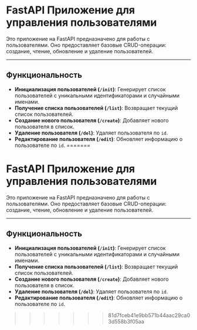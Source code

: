 # FastAPI Приложение для управления пользователями

Это приложение на FastAPI предназначено для работы с пользователями. Оно предоставляет базовые CRUD-операции: создание, чтение, обновление и удаление пользователей.

---

## Функциональность

- **Инициализация пользователей (`/init`)**: Генерирует список пользователей с уникальными идентификаторами и случайными именами.
- **Получение списка пользователей (`/list`)**: Возвращает текущий список пользователей.
- **Создание нового пользователя (`/create`)**: Добавляет нового пользователя в список.
- **Удаление пользователя (`/del`)**: Удаляет пользователя по `id`.
- **Редактирование пользователя (`/edit`)**: Обновляет информацию о пользователе по `id`.
=======
# FastAPI Приложение для управления пользователями

Это приложение на FastAPI предназначено для работы с пользователями. Оно предоставляет базовые CRUD-операции: создание, чтение, обновление и удаление пользователей.

---

## Функциональность

- **Инициализация пользователей (`/init`)**: Генерирует список пользователей с уникальными идентификаторами и случайными именами.
- **Получение списка пользователей (`/list`)**: Возвращает текущий список пользователей.
- **Создание нового пользователя (`/create`)**: Добавляет нового пользователя в список.
- **Удаление пользователя (`/del`)**: Удаляет пользователя по `id`.
- **Редактирование пользователя (`/edit`)**: Обновляет информацию о пользователе по `id`.
>>>>>>> 81d7fceb41e9bb571b44aac29ca03d558b3f05aa
